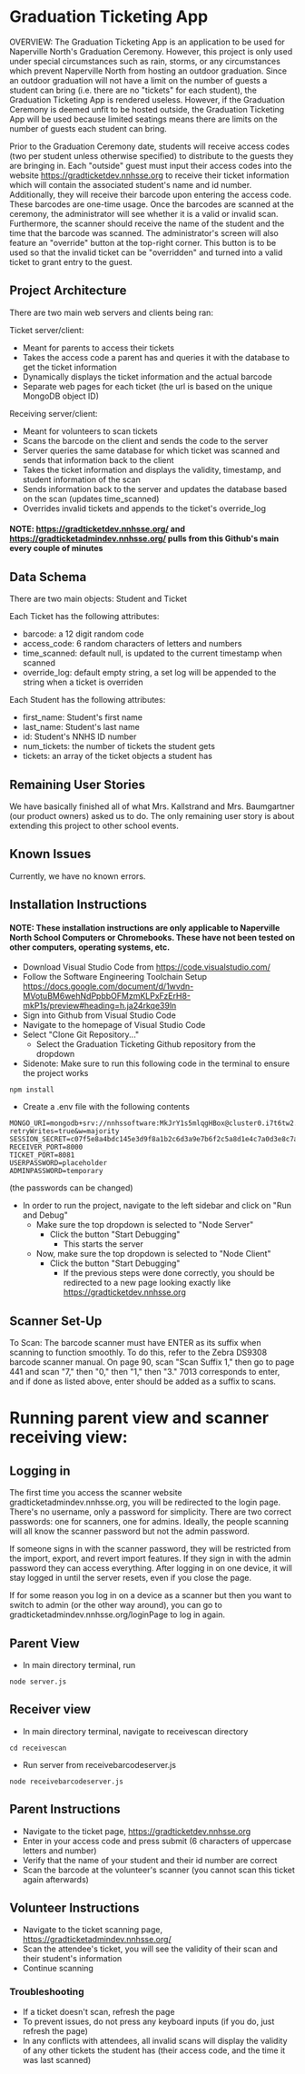 # Graduation Ticketing App

OVERVIEW: The Graduation Ticketing App is an application to be used for Naperville North's Graduation Ceremony. However, this project is only used under special circumstances such as rain, storms, or any circumstances which prevent Naperville North from hosting an outdoor graduation. Since an outdoor graduation will not have a limit on the number of guests a student can bring (i.e. there are no "tickets" for each student), the Graduation Ticketing App is rendered useless. However, if the Graduation Ceremony is deemed unfit to be hosted outside, the Graduation Ticketing App will be used because limited seatings means there are limits on the number of guests each student can bring.

Prior to the Graduation Ceremony date, students will receive access codes (two per student unless otherwise specified) to distribute to the guests they are bringing in. Each "outside" guest must input their access codes into the website https://gradticketdev.nnhsse.org to receive their ticket information which will contain the associated student's name and id number. Additionally, they will receive their barcode upon entering the access code. These barcodes are one-time usage. Once the barcodes are scanned at the ceremony, the administrator will see whether it is a valid or invalid scan. Furthermore, the scanner should receive the name of the student and the time that the barcode was scanned. The administrator's screen will also feature an "override" button at the top-right corner. This button is to be used so that the invalid ticket can be "overridden" and turned into a valid ticket to grant entry to the guest.

## Project Architecture

There are two main web servers and clients being ran:

Ticket server/client:

- Meant for parents to access their tickets
- Takes the access code a parent has and queries it with the database to get the ticket information
- Dynamically displays the ticket information and the actual barcode
- Separate web pages for each ticket (the url is based on the unique MongoDB object ID)

Receiving server/client:

- Meant for volunteers to scan tickets
- Scans the barcode on the client and sends the code to the server
- Server queries the same database for which ticket was scanned and sends that information back to the client
- Takes the ticket information and displays the validity, timestamp, and student information of the scan
- Sends information back to the server and updates the database based on the scan (updates time_scanned)
- Overrides invalid tickets and appends to the ticket's override_log

#### NOTE: https://gradticketdev.nnhsse.org/ and https://gradticketadmindev.nnhsse.org/ pulls from this Github's main every couple of minutes

## Data Schema

There are two main objects: Student and Ticket

Each Ticket has the following attributes:

- barcode: a 12 digit random code
- access_code: 6 random characters of letters and numbers
- time_scanned: default null, is updated to the current timestamp when scanned
- override_log: default empty string, a set log will be appended to the string when a ticket is overriden

Each Student has the following attributes:

- first_name: Student's first name
- last_name: Student's last name
- id: Student's NNHS ID number
- num_tickets: the number of tickets the student gets
- tickets: an array of the ticket objects a student has

## Remaining User Stories

We have basically finished all of what Mrs. Kallstrand and Mrs. Baumgartner (our product owners) asked us to do. The only remaining user story is about extending this project to other school events.

## Known Issues

Currently, we have no known errors.

## Installation Instructions

#### NOTE: These installation instructions are only applicable to Naperville North School Computers or Chromebooks. These have not been tested on other computers, operating systems, etc.

- Download Visual Studio Code from https://code.visualstudio.com/
- Follow the Software Engineering Toolchain Setup https://docs.google.com/document/d/1wvdn-MVotuBM6wehNdPpbbOFMzmKLPxFzErH8-mkP1s/preview#heading=h.ja24rkqe39ln
- Sign into Github from Visual Studio Code
- Navigate to the homepage of Visual Studio Code
- Select "Clone Git Repository..."
  - Select the Graduation Ticketing Github repository from the dropdown
- Sidenote: Make sure to run this following code in the terminal to ensure the project works

```
npm install
```

- Create a .env file with the following contents

```
MONGO_URI=mongodb+srv://nnhssoftware:MkJrY1s5mlqgHBox@cluster0.i7t6tw2.mongodb.net/?retryWrites=true&w=majority
SESSION_SECRET=c07f5e8a4bdc145e3d9f8a1b2c6d3a9e7b6f2c5a8d1e4c7a0d3e8c7a4b0d5
RECEIVER_PORT=8000
TICKET_PORT=8081
USERPASSWORD=placeholder
ADMINPASSWORD=temporary
```

(the passwords can be changed)

- In order to run the project, navigate to the left sidebar and click on "Run and Debug"
  - Make sure the top dropdown is selected to "Node Server"
    - Click the button "Start Debugging"
      - This starts the server
  - Now, make sure the top dropdown is selected to "Node Client"
    - Click the button "Start Debugging"
      - If the previous steps were done correctly, you should be redirected to a new page looking exactly like https://gradticketdev.nnhsse.org

## Scanner Set-Up

To Scan: The barcode scanner must have ENTER as its suffix when scanning to function smoothly. To do this, refer to the Zebra DS9308 barcode scanner manual. On page 90, scan "Scan Suffix 1," then go to page 441 and scan "7," then "0," then "1," then "3." 7013 corresponds to enter, and if done as listed above, enter should be added as a suffix to scans.

# Running parent view and scanner receiving view:

## Logging in

The first time you access the scanner website gradticketadmindev.nnhsse.org, you will be redirected to the login page. There's no username, only a password for simplicity. There are two correct passwords: one for scanners, one for admins. Ideally, the people scanning will all know the scanner password but not the admin password.

If someone signs in with the scanner password, they will be restricted from the import, export, and revert import features. If they sign in with the admin password they can access everything.
After logging in on one device, it will stay logged in until the server resets, even if you close the page.

If for some reason you log in on a device as a scanner but then you want to switch to admin (or the other way around), you can go to gradticketadmindev.nnhsse.org/loginPage to log in again.

## Parent View

- In main directory terminal, run

```
node server.js
```

## Receiver view

- In main directory terminal, navigate to receivescan directory

```
cd receivescan
```

- Run server from receivebarcodeserver.js

```
node receivebarcodeserver.js
```

## Parent Instructions

- Navigate to the ticket page, https://gradticketdev.nnhsse.org
- Enter in your access code and press submit (6 characters of uppercase letters and number)
- Verify that the name of your student and their id number are correct
- Scan the barcode at the volunteer's scanner (you cannot scan this ticket again afterwards)

## Volunteer Instructions

- Navigate to the ticket scanning page, https://gradticketadmindev.nnhsse.org/
- Scan the attendee's ticket, you will see the validity of their scan and their student's information
- Continue scanning

### Troubleshooting

- If a ticket doesn't scan, refresh the page
- To prevent issues, do not press any keyboard inputs (if you do, just refresh the page)
- In any conflicts with attendees, all invalid scans will display the validity of any other tickets the student has (their access code, and the time it was last scanned)
